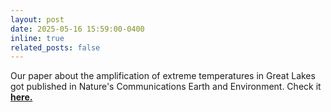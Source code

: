 ```yaml
---
layout: post
date: 2025-05-16 15:59:00-0400
inline: true
related_posts: false
---
```


Our paper about the amplification of extreme temperatures in Great Lakes got published in  Nature's Communications Earth and Environment. Check it **[here.](https://doi.org/10.1038/s43247-025-02341-x)**
